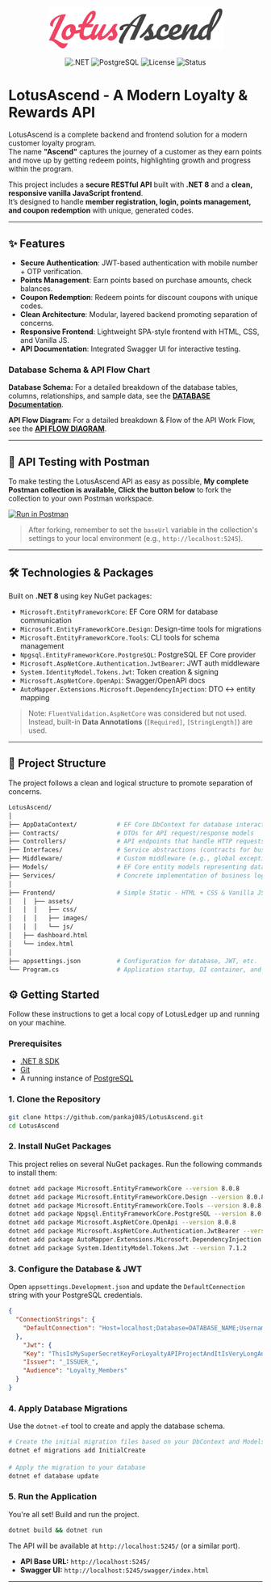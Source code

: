 <div align="center"> 
<p>
  <a href="https://github.com/pankaj085/LotusAscend">
    <img src="DocsAssets/LotusAscend_Logo.svg" alt="LotusAscend" width="350"/>
  </a>
</p> 

  ![.NET](https://img.shields.io/badge/.NET-8-512BD4?style=for-the-badge&logo=dotnet)
  ![PostgreSQL](https://img.shields.io/badge/PostgreSQL-12-4169E1?style=for-the-badge&logo=postgresql)
  ![License](https://img.shields.io/badge/License-MIT-green.svg?style=for-the-badge)
  ![Status](https://img.shields.io/badge/status-active-brightgreen.svg?style=for-the-badge)  
</div>

# **LotusAscend** - A Modern Loyalty & Rewards API
LotusAscend is a complete backend and frontend solution for a modern customer loyalty program.  
The name **"Ascend"** captures the journey of a customer as they earn points and move up by getting redeem points, highlighting growth and progress within the program.

This project includes a **secure RESTful API** built with **.NET 8** and a **clean, responsive vanilla JavaScript frontend**.  
It’s designed to handle **member registration, login, points management, and coupon redemption** with unique, generated codes.

---

## ✨ Features
- **Secure Authentication**: JWT-based authentication with mobile number + OTP verification.  
- **Points Management**: Earn points based on purchase amounts, check balances.  
- **Coupon Redemption**: Redeem points for discount coupons with unique codes.  
- **Clean Architecture**: Modular, layered backend promoting separation of concerns.  
- **Responsive Frontend**: Lightweight SPA-style frontend with HTML, CSS, and Vanilla JS.  
- **API Documentation**: Integrated Swagger UI for interactive testing.

### Database Schema & API Flow Chart

**Database Schema:** For a detailed breakdown of the database tables, columns, relationships, and sample data, see the **[DATABASE Documentation](DATABASE_SCHEMA.md)**.

**API Flow Diagram:** For a detailed breakdown & Flow of the API Work Flow, see the **[API FLOW DIAGRAM](/DocsAssets/la_flow_chart.png)**.

---
## 🧪 API Testing with Postman

To make testing the LotusAscend API as easy as possible, **My complete Postman collection is available, Click the button below** to fork the collection to your own Postman workspace.

[![Run in Postman](https://run.pstmn.io/button.svg)](https://www.postman.com/mrlotus/workspace/lotusascend/collection/43877835-77b66af7-f6da-4b1e-a040-f300518061ab?action=share&creator=43877835)

>After forking, remember to set the `baseUrl` variable in the collection's settings to your local environment (e.g., `http://localhost:5245`).
---

## 🛠️ Technologies & Packages

Built on **.NET 8** using key NuGet packages:  

- `Microsoft.EntityFrameworkCore`: EF Core ORM for database communication  
- `Microsoft.EntityFrameworkCore.Design`: Design-time tools for migrations  
- `Microsoft.EntityFrameworkCore.Tools`: CLI tools for schema management  
- `Npgsql.EntityFrameworkCore.PostgreSQL`: PostgreSQL EF Core provider  
- `Microsoft.AspNetCore.Authentication.JwtBearer`: JWT auth middleware  
- `System.IdentityModel.Tokens.Jwt`: Token creation & signing  
- `Microsoft.AspNetCore.OpenApi`: Swagger/OpenAPI docs  
- `AutoMapper.Extensions.Microsoft.DependencyInjection`: DTO ↔ entity mapping  

> Note: `FluentValidation.AspNetCore` was considered but not used. Instead, built-in **Data Annotations** (`[Required]`, `[StringLength]`) are used.

---

## 📂 Project Structure
The project follows a clean and logical structure to promote separation of concerns.

```bash
LotusAscend/
│
├── AppDataContext/           # EF Core DbContext for database interaction
├── Contracts/                # DTOs for API request/response models
├── Controllers/              # API endpoints that handle HTTP requests
├── Interfaces/               # Service abstractions (contracts for business logic)
├── Middleware/               # Custom middleware (e.g., global exception handling)
├── Models/                   # EF Core entity models representing database tables
├── Services/                 # Concrete implementation of business logic
│
├── Frontend/                 # Simple Static - HTML + CSS & Vanilla JS Frontend
│   │  ├── assets/
│   │  │   ├── css/
│   │  │   ├── images/
│   │  │   └── js/
│   ├── dashboard.html
│   └── index.html
│
├── appsettings.json          # Configuration for database, JWT, etc.
└── Program.cs                # Application startup, DI container, and pipeline setup
```
## ⚙️ Getting Started

Follow these instructions to get a local copy of LotusLedger up and running on your machine.

### Prerequisites

-   [.NET 8 SDK](https://dotnet.microsoft.com/download/dotnet/8.0)
-   [Git](https://git-scm.com/)
-   A running instance of [PostgreSQL](https://www.postgresql.org/download/)

### 1. Clone the Repository

```bash
git clone https://github.com/pankaj085/LotusAscend.git
cd LotusAscend
````

### 2\. Install NuGet Packages

This project relies on several NuGet packages. Run the following commands to install them:

```bash
dotnet add package Microsoft.EntityFrameworkCore --version 8.0.8
dotnet add package Microsoft.EntityFrameworkCore.Design --version 8.0.8
dotnet add package Microsoft.EntityFrameworkCore.Tools --version 8.0.8
dotnet add package Npgsql.EntityFrameworkCore.PostgreSQL --version 8.0.8
dotnet add package Microsoft.AspNetCore.OpenApi --version 8.0.8         
dotnet add package Microsoft.AspNetCore.Authentication.JwtBearer --version 8.0.8
dotnet add package AutoMapper.Extensions.Microsoft.DependencyInjection --version 12.0.1
dotnet add package System.IdentityModel.Tokens.Jwt --version 7.1.2

```

### 3\. Configure the Database & JWT

Open `appsettings.Development.json` and update the `DefaultConnection` string with your PostgreSQL credentials.

```json
{
  "ConnectionStrings": {
    "DefaultConnection": "Host=localhost;Database=DATABASE_NAME;Username=USERNAME;Password=PASSWORD"
  },
    "Jwt": {
    "Key": "ThisIsMySuperSecretKeyForLoyaltyAPIProjectAndItIsVeryLongAndSecure12345!",
    "Issuer": "_ISSUER_",
    "Audience": "Loyalty_Members"
  }
}
```

### 4\. Apply Database Migrations

Use the `dotnet-ef` tool to create and apply the database schema.

```bash
# Create the initial migration files based on your DbContext and Models
dotnet ef migrations add InitialCreate

# Apply the migration to your database
dotnet ef database update
```

### 5\. Run the Application

You're all set\! Build and run the project.

```bash
dotnet build && dotnet run
```

The API will be available at `http://localhost:5245/` (or a similar port).

  - **API Base URL:** `http://localhost:5245/`
  - **Swagger UI:** `http://localhost:5245/swagger/index.html`

-----